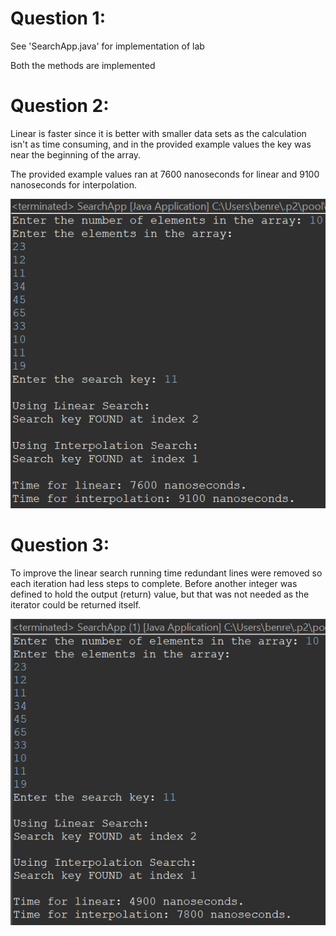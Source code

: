 # Question 1:
See 'SearchApp.java' for implementation of lab

Both the methods are implemented

# Question 2:
Linear is faster since it is better with smaller data sets as the calculation isn't as time consuming, and in the provided example values the key was near the beginning of the array. 

The provided example values ran at 7600 nanoseconds for linear and 9100 nanoseconds for interpolation.

![Output values](Provided_Values_Output.png)

# Question 3:
To improve the linear search running time redundant lines were removed so each iteration had less steps to complete. Before another integer was defined to hold the output (return) value, but that was not needed as the iterator could be returned itself.

![Improved timings](Improved_Provided_Values_Output.png)